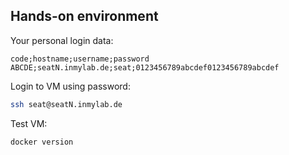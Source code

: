 ## Hands-on environment

Your personal login data:

```plaintext
code;hostname;username;password
ABCDE;seatN.inmylab.de;seat;0123456789abcdef0123456789abcdef
```

Login to VM using password:

```bash
ssh seat@seatN.inmylab.de
```

Test VM:

```bash
docker version
```
